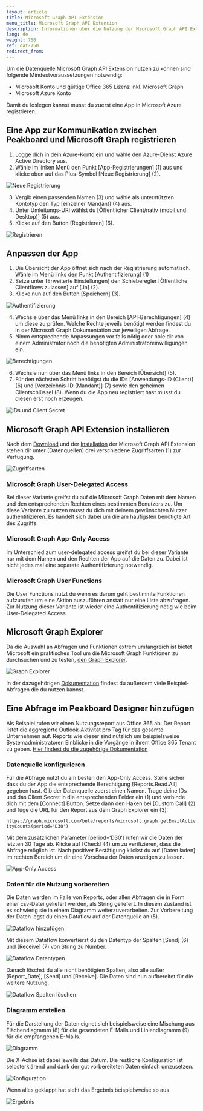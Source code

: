 ```yaml
---
layout: article
title: Microsoft Graph API Extension
menu_title: Microsoft Graph API Extension
description: Informationen über die Nutzung der Microsoft Graph API Extension
lang: de
weight: 750
ref: dat-750
redirect_from:
---
```


Um die Datenquelle Microsoft Graph API Extension nutzen zu können sind folgende Mindestvoraussetzungen notwendig:

* Microsoft Konto und gültige Office 365 Lizenz inkl. Microsoft Graph
* Microsoft Azure Konto

Damit du loslegen kannst musst du zuerst eine App in Microsoft Azure registrieren.

## Eine App zur Kommunikation zwischen Peakboard und Microsoft Graph registrieren

1. Logge dich in dein Azure-Konto ein und wähle den Azure-Dienst Azure Active Directory aus.
2. Wähle im linken Menü den Punkt [App-Registrierungen] (1) aus und klicke oben auf das Plus-Symbol [Neue Registrierung] (2).

![Neue Registrierung](/assets/images/data-sources/extension/msgraph/de_app-01.png)

3. Vergib einen passenden Namen (3) und wähle als unterstützten Kontotyp den Typ [einzelner Mandant] (4) aus.
4. Unter Umleitungs-URI wählst du [Öffentlicher Client/nativ (mobil und Desktop)] (5) aus.
5. Klicke auf den Button [Registrieren] (6).

![Registrieren](/assets/images/data-sources/extension/msgraph/de_app-02.png)

## Anpassen der App

1. Die Übersicht der App öffnet sich nach der Registrierung automatisch. Wähle im Menü links den Punkt [Authentifizierung] (1)
2. Setze unter [Erweiterte Einstellungen] den Schieberegler [Öffentliche Clientflows zulassen] auf [Ja] (2).
3. Klicke nun auf den Button [Speichern] (3).

![Authentifizierung](/assets/images/data-sources/extension/msgraph/de_app-03.png)

4. Wechsle über das Menü links in den Bereich [API-Berechtigungen] (4) um diese zu prüfen. Welche Rechte jeweils benötigt werden findest du in der Microsoft Graph Dokumentation zur jeweiligen Abfrage.
5. Nimm entsprechende Anpassungen vor falls nötig oder hole dir von einem Administrator noch die benötigten Administratoreinwilligungen ein.

![Berechtigungen](/assets/images/data-sources/extension/msgraph/de_app-04.png)

6. Wechsle nun über das Menü links in den Bereich [Übersicht] (5).
7. Für den nächsten Schritt benötigst du die IDs [Anwendungs-ID (Client)] (6) und [Verzeichnis-ID (Mandant)] (7) sowie den geheimen Clientschlüssel (8). Wenn du die App neu registriert hast musst du diesen erst noch erzeugen.

![IDs und Client Secret](/assets/images/data-sources/extension/msgraph/de_app-05.png)

## Microsoft Graph API Extension installieren

Nach dem [Download](https://templates.peakboard.com/extensions/Microsoft-Graph) und der [Installation](/data_sources/Extension/de-ManageExtension.html) der Microsoft Graph API Extension stehen dir unter [Datenquellen] drei verschiedene Zugriffsarten (1) zur Verfügung.

![Zugriffsarten](/assets/images/data-sources/extension/msgraph/de_access-types.png)

### Microsoft Graph User-Delegated Access

Bei dieser Variante greifst du auf die Microsoft Graph Daten mit dem Namen und den entsprechenden  Rechten eines bestimmten Benutzers zu. Um diese Variante zu nutzen musst du dich mit deinem gewünschten Nutzer authentifizieren. Es handelt sich dabei um die am häufigsten benötigte Art des Zugriffs.

### Microsoft Graph App-Only Access

Im Unterschied zum user-delegated access greifst du bei dieser Variante nur mit dem Namen und den Rechten der App auf die Daten zu. Dabei ist nicht jedes mal eine separate Authentifizierung notwendig.

### Microsoft Graph User Functions

Die User Functions nutzt du wenn es darum geht bestimmte Funktionen aufzurufen um eine Aktion auszuführen anstatt nur eine Liste abzufragen. Zur Nutzung dieser Variante ist wieder eine Authentifizierung nötig wie beim User-Delegated Access.

## Microsoft Graph Explorer

Da die Auswahl an Abfragen und Funktionen extrem umfangreich ist bietet Microsoft ein praktisches Tool um die Microsoft Graph Funktionen zu durchsuchen und zu testen, [den Graph Explorer](https://developer.microsoft.com/en-us/graph/graph-explorer).

![Graph Explorer](/assets/images/data-sources/extension/msgraph/graph-explorer.png)

In der dazugehörigen [Dokumentation](https://learn.microsoft.com/en-us/graph/api/overview?view=graph-rest-1.0) findest du außerdem viele Beispiel-Abfragen die du nutzen kannst.

## Eine Abfrage im Peakboard Designer hinzufügen

Als Beispiel rufen wir einen Nutzungsreport aus Office 365 ab. Der Report listet die aggregierte Outlook-Aktivität pro Tag für das gesamte Unternehmen auf. Reports wie dieser sind nützlich um beispielsweise Systemadministratoren Einblicke in die Vorgänge in ihrem Office 365 Tenant zu geben. [Hier findest du die zugehörige Dokumentation](https://learn.microsoft.com/en-us/graph/api/reportroot-getemailactivityusercounts?view=graph-rest-1.0&tabs=http)

### Datenquelle konfigurieren

Für die Abfrage nutzt du am besten den App-Only Access. Stelle sicher dass du der App die entsprechende Berechtigung [Reports.Read.All] gegeben hast.
Gib der Datenquelle zuerst einen Namen. Trage deine IDs und das Client Secret in die entsprechenden Felder ein (1) und verbinde dich mit dem [Connect] Button. Setze dann den Haken bei [Custom Call] (2) und füge die URL für den Report aus dem Graph Explorer ein (3):

`https://graph.microsoft.com/beta/reports/microsoft.graph.getEmailActivityCounts(period='D30')`

Mit dem zusätzlichen Parameter [period=‘D30‘] rufen wir die Daten der letzten 30 Tage ab. Klicke auf [Check] (4) um zu verifizieren, dass die Abfrage möglich ist. Nach positiver Bestätigung klickst du auf [Daten laden] im rechten Bereich um dir eine Vorschau der Daten anzeigen zu lassen.

![App-Only Access](/assets/images/data-sources/extension/msgraph/de_access-dialog.png)

### Daten für die Nutzung vorbereiten

Die Daten werden im Falle von Reports, oder allen Abfragen die in Form einer csv-Datei geliefert werden, als String geliefert. In diesem Zustand ist es schwierig sie in einem Diagramm weiterzuverarbeiten. Zur Vorbereitung der Daten legst du einen Dataflow auf der Datenquelle an (5).

![Dataflow hinzufügen](/assets/images/data-sources/extension/msgraph/de_dataflow-01.png)

Mit diesem Dataflow konvertierst du den Datentyp der Spalten [Send] (6) und [Receive] (7) von String zu Number.

![Dataflow Datentypen](/assets/images/data-sources/extension/msgraph/de_dataflow-02.png)

Danach löschst du alle nicht benötigten Spalten, also alle außer [Report_Date], [Send] und [Receive]. Die Daten sind nun aufbereitet für die weitere Nutzung.

![Dataflow Spalten löschen](/assets/images/data-sources/extension/msgraph/de_dataflow-03.png)

### Diagramm erstellen

Für die Darstellung der Daten eignet sich beispielsweise eine Mischung aus Flächendiagramm (8) für die gesendeten E-Mails und Liniendiagramm (9) für die empfangenen E-Mails.

![Diagramm](/assets/images/data-sources/extension/msgraph/de_chart-01.png)

Die X-Achse ist dabei jeweils das Datum. Die restliche Konfiguration ist selbsterklärend  und dank der gut vorbereiteten Daten einfach umzusetzen.

![Konfiguration](/assets/images/data-sources/extension/msgraph/de_chart-02.png)

Wenn alles geklappt hat sieht das Ergebnis beispielsweise so aus

![Ergebnis](/assets/images/data-sources/extension/msgraph/de_chart-03.png)
